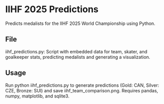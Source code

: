 # IIHF 2025 Predictions
Predicts medalists for the IIHF 2025 World Championship using Python.

## File
iihf_predictions.py: Script with embedded data for team, skater, and goalkeeper stats, predicting medalists and generating a visualization.

## Usage
Run python iihf_predictions.py to generate predictions (Gold: CAN, Silver: CZE, Bronze: SUI) and save iihf_team_comparison.png.
Requires pandas, numpy, matplotlib, and sqlite3.
